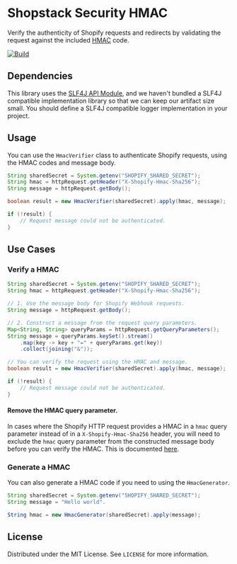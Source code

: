 # Shopstack Security HMAC

Verify the authenticity of Shopify requests and redirects by validating the request against the included
[HMAC](https://shopify.dev/apps/auth/oauth#verification) code.

[![Build](https://github.com/shopstack-projects/shopstack-security-hmac/actions/workflows/build.yml/badge.svg?branch=main)](https://github.com/shopstack-projects/shopstack-security-hmac/actions/workflows/build.yml)

## Dependencies

This library uses the [SLF4J API Module](https://mvnrepository.com/artifact/org.slf4j/slf4j-api), and we haven't bundled
a SLF4J compatible implementation library so that we can keep our artifact size small. You should define a SLF4J
compatible logger implementation in your project.

## Usage

You can use the `HmacVerifier` class to authenticate Shopify requests, using the HMAC codes and message body.

```java
String sharedSecret = System.getenv("SHOPIFY_SHARED_SECRET");
String hmac = httpRequest.getHeader("X-Shopify-Hmac-Sha256");
String message = httpRequest.getBody();

boolean result = new HmacVerifier(sharedSecret).apply(hmac, message);

if (!result) {
    // Request message could not be authenticated.
}
```

## Use Cases

### Verify a HMAC

```java
String sharedSecret = System.getenv("SHOPIFY_SHARED_SECRET");
String hmac = httpRequest.getHeader("X-Shopify-Hmac-Sha256");

// 1. Use the message body for Shopify Webhook requests.
String message = httpRequest.getBody();

// 2. Construct a message from the request query parameters.
Map<String, String> queryParams = httpRequest.getQueryParameters();
String message = queryParams.keySet().stream()
    .map(key -> key + "=" + queryParams.get(key))
    .collect(joining("&"));

// You can verify the request using the HMAC and message.
boolean result = new HmacVerifier(sharedSecret).apply(hmac, message);

if (!result) {
    // Request message could not be authenticated.
}
```

#### Remove the HMAC query parameter.

In cases where the Shopify HTTP request provides a HMAC in a `hmac` query parameter instead of in a
`X-Shopify-Hmac-Sha256` header, you will need to exclude the `hmac` query parameter from the constructed message body
before you can verify the HMAC. This is documented [here](https://shopify.dev/apps/auth/oauth#remove-the-hmac).

### Generate a HMAC

You can also generate a HMAC code if you need to using the `HmacGenerator`.

```java
String sharedSecret = System.getenv("SHOPIFY_SHARED_SECRET");
String message = "Hello world".

String hmac = new HmacGenerator(sharedSecret).apply(message);
```

## License

Distributed under the MIT License. See `LICENSE` for more information.
